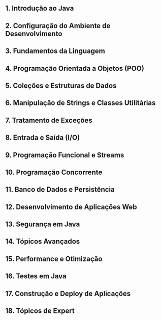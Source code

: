 ## 1. Introdução ao Java  
## 2. Configuração do Ambiente de Desenvolvimento  
## 3. Fundamentos da Linguagem  
## 4. Programação Orientada a Objetos (POO)  
## 5. Coleções e Estruturas de Dados  
## 6. Manipulação de Strings e Classes Utilitárias
## 7. Tratamento de Exceções
## 8. Entrada e Saída (I/O)  
## 9. Programação Funcional e Streams  
## 10. Programação Concorrente  
## 11. Banco de Dados e Persistência  
## 12. Desenvolvimento de Aplicações Web  
## 13. Segurança em Java
## 14. Tópicos Avançados  
## 15. Performance e Otimização  
## 16. Testes em Java  
## 17. Construção e Deploy de Aplicações
## 18. Tópicos de Expert 